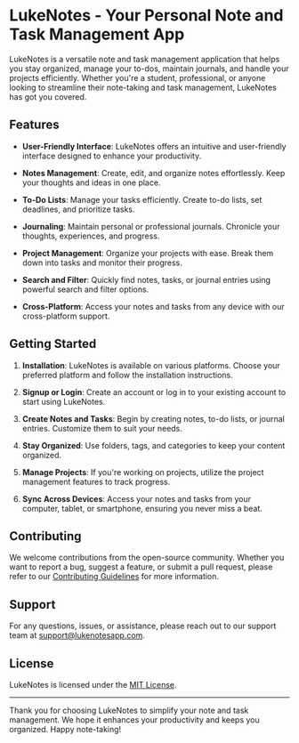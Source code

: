 # LukeNotes - Your Personal Note and Task Management App

LukeNotes is a versatile note and task management application that helps you stay organized, manage your to-dos, maintain journals, and handle your projects efficiently. Whether you're a student, professional, or anyone looking to streamline their note-taking and task management, LukeNotes has got you covered.

## Features

- **User-Friendly Interface**: LukeNotes offers an intuitive and user-friendly interface designed to enhance your productivity.

- **Notes Management**: Create, edit, and organize notes effortlessly. Keep your thoughts and ideas in one place.

- **To-Do Lists**: Manage your tasks efficiently. Create to-do lists, set deadlines, and prioritize tasks.

- **Journaling**: Maintain personal or professional journals. Chronicle your thoughts, experiences, and progress.

- **Project Management**: Organize your projects with ease. Break them down into tasks and monitor their progress.

- **Search and Filter**: Quickly find notes, tasks, or journal entries using powerful search and filter options.

- **Cross-Platform**: Access your notes and tasks from any device with our cross-platform support.

## Getting Started

1. **Installation**: LukeNotes is available on various platforms. Choose your preferred platform and follow the installation instructions.

2. **Signup or Login**: Create an account or log in to your existing account to start using LukeNotes.

3. **Create Notes and Tasks**: Begin by creating notes, to-do lists, or journal entries. Customize them to suit your needs.

4. **Stay Organized**: Use folders, tags, and categories to keep your content organized.

5. **Manage Projects**: If you're working on projects, utilize the project management features to track progress.

6. **Sync Across Devices**: Access your notes and tasks from your computer, tablet, or smartphone, ensuring you never miss a beat.

## Contributing

We welcome contributions from the open-source community. Whether you want to report a bug, suggest a feature, or submit a pull request, please refer to our [Contributing Guidelines](CONTRIBUTING.md) for more information.

## Support

For any questions, issues, or assistance, please reach out to our support team at support@lukenotesapp.com.

## License

LukeNotes is licensed under the [MIT License](LICENSE).

---

Thank you for choosing LukeNotes to simplify your note and task management. We hope it enhances your productivity and keeps you organized. Happy note-taking!
